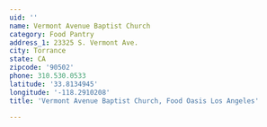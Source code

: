 ```yaml
---
uid: ''
name: Vermont Avenue Baptist Church
category: Food Pantry
address_1: 23325 S. Vermont Ave.
city: Torrance
state: CA
zipcode: '90502'
phone: 310.530.0533
latitude: '33.8134945'
longitude: '-118.2910208'
title: 'Vermont Avenue Baptist Church, Food Oasis Los Angeles'

---
```

